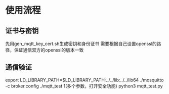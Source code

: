 # 使用流程

## 证书与密钥
先用gen_mqtt_key_cert.sh生成密钥和身份证书
需要根据自己设置openssl的路径，保证通信双方的openssl的版本一致

## 通信验证
export LD_LIBRARY_PATH=$LD_LIBRARY_PATH:../../lib:../../lib64
./mosquitto -c broker.config
./mqtt_test 1(多个参数，打开安全功能)
python3 mqtt_test.py